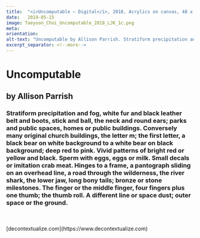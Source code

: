 ```yaml
---
title:  "<i>Uncomputable – Digital</i>, 2018, Acrylics on canvas, 48 x 62 in."
date:   2019-05-15
image: Taeyoon_Choi_Uncomputable_2018_LJK_1c.png
meta:
orientation: 
alt-text: "Uncomputable by Allison Parrish. Stratiform precipitation and fog, white fur and black leather belt and boots, stick and ball, the neck and round ears; parks and public spaces, homes or public buildings. Conversely many original church buildings, the letter m; the first letter, a black bear on white background to a white bear on black background; deep red to pink. Vivid patterns of bright red or yellow and black. Sperm with eggs, eggs or milk. Small decals or imitation crab meat. Hinges to a frame, a pantograph sliding on an overhead line, a road through the wilderness, the river shark, the lower jaw, long bony tails; bronze or stone milestones. The finger or the middle finger, four fingers plus one thumb; the thumb roll. A different line or space dust; outer space or the ground."
excerpt_separator: <!--more-->
---
```


# Uncomputable
## by Allison Parrish


### Stratiform precipitation and fog, white fur and black leather belt and boots, stick and ball, the neck and round ears; parks and public spaces, homes or public buildings. Conversely many original church buildings, the letter m; the first letter, a black bear on white background to a white bear on black background; deep red to pink. Vivid patterns of bright red or yellow and black. <!--more--> Sperm with eggs, eggs or milk. Small decals or imitation crab meat. Hinges to a frame, a pantograph sliding on an overhead line, a road through the wilderness, the river shark, the lower jaw, long bony tails; bronze or stone milestones. The finger or the middle finger, four fingers plus one thumb; the thumb roll. A different line or space dust; outer space or the ground.

<br>
<br>
[decontextualize.com](https://www.decontextualize.com)